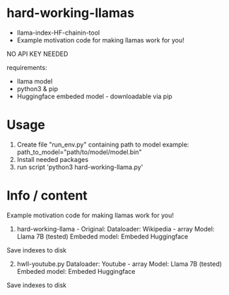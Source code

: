 # hard-working-llamas
- llama-index-HF-chainin-tool
- Example motivation code for making llamas work for you!

NO API KEY NEEDED

requirements:
- llama model
- python3 & pip
- Huggingface embeded model - downloadable via pip

# Usage
1. Create file "run_env.py" containing path to model
example: path_to_model="path/to/model/model.bin"
2. Install needed packages
3. run script 'python3 hard-working-llama.py'

# Info / content
Example motivation code for making llamas work for you!

1. hard-working-llama - Original: 
Dataloader: Wikipedia - array
Model: Llama 7B (tested)
Embeded model: Embeded Huggingface

Save indexes to disk

2. hwll-youtube.py
Dataloader: Youtube - array
Model: Llama 7B (tested)
Embeded model: Embeded Huggingface

Save indexes to disk